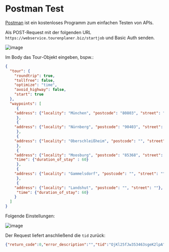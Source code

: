 # Postman Test

[Postman](https://www.postman.com/) ist ein kostenloses Programm zum einfachen Testen von APIs.

Als POST-Request mit der folgenden URL `https://webservice.tourenplaner.biz/startjob` und Basic Auth senden. 

![image](https://user-images.githubusercontent.com/47481567/196468883-f90eba72-7071-433e-82a2-a988cfd006ff.png)

Im Body das Tour-Objekt eingeben, bspw.:

```JSON
{
  "tour": {
    "roundtrip": true,
    "tollfree": false,
    "optimize": "time",
    "avoid_highway": false,
    "start": true
  },
  "waypoints": [
     {
    "address": {"locality": "München", "postcode": "80803", "street": "Pündterplatz 8"}
     },
     {
    "address": {"locality": "Nürnberg", "postcode": "90403", "street": "Weintraubengasse 1"}
     },
     {
    "address": {"locality": "Oberschleißheim", "postcode": "", "street": ""}
     },
     {
    "address": {"locality": "Moosburg", "postcode": "85368", "street": "Orionstraße 2"},
    "time": {"duration_of_stay" : 60}
     },
     {
    "address": {"locality": "Gammelsdorf", "postcode": "", "street": ""}
     },
     {
    "address": {"locality": "Landshut", "postcode": "", "street": ""},
     "time": {"duration_of_stay": 60}
    }
  ]
}
```

Folgende Einstellungen:

![image](https://user-images.githubusercontent.com/47481567/196469260-0b02fb21-2729-4818-8c0b-ac50a10ee799.png)

Der Request liefert anschließend die `tid` zurück: 

```JSON
{"return_code":0,"error_description":"","tid":"OjKl25fJw353463sgeK2lpA","credit_expiration_date":"2022-10-24T23:59:00+02:00"}
```
